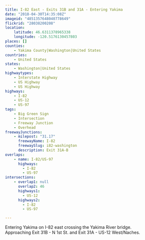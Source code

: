 ```yaml
---
title: I-82 East - Exits 31B and 31A - Entering Yakima
date: "2018-04-30T14:35:08Z"
imageid: "4851357648040778649"
flickrid: "28038200208"
location:
    latitude: 46.6311378965338
    longitude: -120.5176130457803
places: []
counties:
    - Yakima County|Washington|United States
countries:
    - United States
states:
    - Washington|United States
highwaytypes:
    - Interstate Highway
    - US Highway
    - US Highway
highways:
    - I-82
    - US-12
    - US-97
tags:
    - Big Green Sign
    - Intersection
    - Freeway Junction
    - Overhead
freewayJunctions:
    - milepost: "31.17"
      freewayName: I-82
      freewaySlug: i82-washington
      description: Exit 31A-B
overlaps:
    - name: I-82/US-97
      highways:
        - I-82
        - US-97
intersections:
    - overlap1: null
      overlap2: 46
      highways1:
        - US-12
      highways2:
        - I-82
        - US-97

---
```

Entering Yakima on I-82 east crossing the Yakima River bridge.  Approaching Exit 31B - N 1st St. and Exit 31A - US-12 West/Naches.
